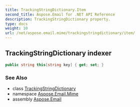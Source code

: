 ```yaml
---
title: TrackingStringDictionary.Item
second_title: Aspose.Email for .NET API Reference
description: TrackingStringDictionary property. 
type: docs
weight: 10
url: /net/aspose.email.mime/trackingstringdictionary/item/
---
```

## TrackingStringDictionary indexer

```csharp
public string this[string key] { get; set; }
```

### See Also

* class [TrackingStringDictionary](../)
* namespace [Aspose.Email.Mime](../../trackingstringdictionary/)
* assembly [Aspose.Email](../../../)


